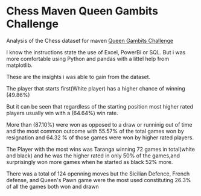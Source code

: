 # Chess Maven Queen Gambits Challenge
Analysis of the Chess dataset for maven [Queen Gambits Challenge](https://www.mavenanalytics.io/blog/queens-gambit-challenge) 

I know the instructions state the use of Excel, PowerBi or SQL. But i was more comfortable using Python and pandas with a littel help from matplotlib.

These are the insights i was able to gain from the dataset.

   The player that starts first(White player) has a higher chance of winning (49.86%)

   But it can be seen that regardless of the starting position most higher rated players 
   usually win with a (64.64%) win rate.
   
   More than (87.10%) were won as opposed to a draw or runninig out of time and the most common outcome 
   with 55.57% of the total games won by resignation and 64.32 % of those games were won by higher rated players.

   The Player with the most wins was Taranga winning 72 games in total(white and black) and he was the higher rated in only 50% of      the games,and surprisingly won more games when he started as black 52% more.	 
   
   There was a total of 124 openning moves but the Sicilian Defence, French defense, and Queen's Pawn game were the most used constituting 26.3% of all the games both won and drawn  
   

